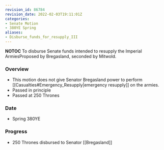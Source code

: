 ```yaml
---
revision_id: 86784
revision_date: 2022-02-03T19:11:01Z
categories:
- Senate Motion
- 380YE Spring
aliases:
- Disburse_funds_for_resupply_III
---
```



__NOTOC__
To disburse Senate funds intended to resupply the Imperial ArmiesProposed by Bregasland, seconded by Mitwold. 

### Overview
* This motion does not give Senator Bregasland power to perform [[Casualties#Emergency_Resupply|emergency resupply]] on the armies.
* Passed in principle
* Passed at 250 Thrones

### Date
* Spring 380YE

### Progress
* 250 Thrones disbursed to Senator [[Bregasland]]